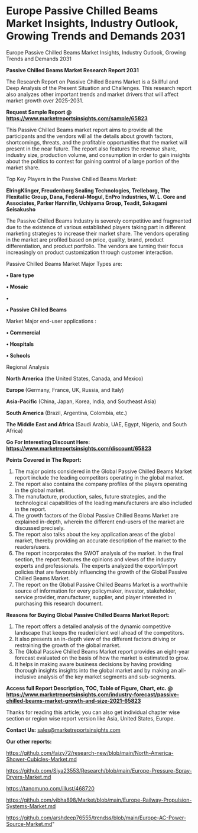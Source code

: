 # Europe Passive Chilled Beams Market Insights, Industry Outlook, Growing Trends and Demands 2031
Europe Passive Chilled Beams Market Insights, Industry Outlook, Growing Trends and Demands 2031

<strong>Passive Chilled Beams Market Research Report 2031</strong>

The Research Report on Passive Chilled Beams Market is a Skillful and Deep Analysis of the Present Situation and Challenges. This research report also analyzes other important trends and market drivers that will affect market growth over 2025-2031.

<strong>Request Sample Report @ <a href=https://www.marketreportsinsights.com/sample/65823>https://www.marketreportsinsights.com/sample/65823</a></strong>

This Passive Chilled Beams market report aims to provide all the participants and the vendors will all the details about growth factors, shortcomings, threats, and the profitable opportunities that the market will present in the near future. The report also features the revenue share, industry size, production volume, and consumption in order to gain insights about the politics to contest for gaining control of a large portion of the market share.

Top Key Players in the Passive Chilled Beams Market:

<strong>ElringKlinger, Freudenberg Sealing Technologies, Trelleborg, The Flexitallic Group, Dana, Federal-Mogul, EnPro Industries, W. L. Gore and Associates, Parker Hannifin, Uchiyama Group, Teadit, Sakagami Seisakusho</strong>

The Passive Chilled Beams Industry is severely competitive and fragmented due to the existence of various established players taking part in different marketing strategies to increase their market share. The vendors operating in the market are profiled based on price, quality, brand, product differentiation, and product portfolio. The vendors are turning their focus increasingly on product customization through customer interaction.

Passive Chilled Beams Market Major Types are:

<strong>• Bare type

• Mosaic

•     

• Passive Chilled Beams</strong>

Market Major end-user applications :

<strong>• Commercial

• Hospitals

• Schools</strong>

Regional Analysis

</u><strong><b>North America</b></strong> (the United States, Canada, and Mexico)

<strong><b>Europe </b></strong>(Germany, France, UK, Russia, and Italy)

<strong><b>Asia-Pacific</b></strong> (China, Japan, Korea, India, and Southeast Asia)

<strong><b>South America</b></strong> (Brazil, Argentina, Colombia, etc.)

<strong><b>The Middle East and Africa</b></strong> (Saudi Arabia, UAE, Egypt, Nigeria, and South Africa)

<strong>Go For Interesting Discount Here: <a href=https://www.marketreportsinsights.com/discount/65823>https://www.marketreportsinsights.com/discount/65823</a></strong>

<strong>Points Covered in The Report:</strong>
<ol>
  <li>The major points considered in the Global Passive Chilled Beams Market report include the leading competitors operating in the global market.</li>
  <li>The report also contains the company profiles of the players operating in the global market.</li>
  <li>The manufacture, production, sales, future strategies, and the technological capabilities of the leading manufacturers are also included in the report.</li>
  <li>The growth factors of the Global Passive Chilled Beams Market are explained in-depth, wherein the different end-users of the market are discussed precisely.</li>
  <li>The report also talks about the key application areas of the global market, thereby providing an accurate description of the market to the readers/users.</li>
  <li>The report incorporates the SWOT analysis of the market. In the final section, the report features the opinions and views of the industry experts and professionals. The experts analyzed the export/import policies that are favorably influencing the growth of the Global Passive Chilled Beams Market.</li>
  <li>The report on the Global Passive Chilled Beams Market is a worthwhile source of information for every policymaker, investor, stakeholder, service provider, manufacturer, supplier, and player interested in purchasing this research document.</li>
</ol>
<strong>Reasons for Buying Global Passive Chilled Beams Market Report:</strong>

<ol>
  <li>The report offers a detailed analysis of the dynamic competitive landscape that keeps the reader/client well ahead of the competitors.</li>
  <li>It also presents an in-depth view of the different factors driving or restraining the growth of the global market.</li>
  <li>The Global Passive Chilled Beams Market report provides an eight-year forecast evaluated on the basis of how the market is estimated to grow.</li>
  <li>It helps in making aware business decisions by having providing thorough insights insights into the global market and by making an all-inclusive analysis of the key market segments and sub-segments.</li>
</ol>
<strong>Access full Report Description, TOC, Table of Figure, Chart, etc. @ <a href=https://www.marketreportsinsights.com/industry-forecast/passive-chilled-beams-market-growth-and-size-2021-65823>https://www.marketreportsinsights.com/industry-forecast/passive-chilled-beams-market-growth-and-size-2021-65823</a></strong>


Thanks for reading this article; you can also get individual chapter wise section or region wise report version like Asia, United States, Europe.

<strong>Contact Us:</strong>
sales@marketreportsinsights.com

<strong>Our other reports:</strong>

<a href=https://github.com/faizy72/research-new/blob/main/North-America-Shower-Cubicles-Market.md>https://github.com/faizy72/research-new/blob/main/North-America-Shower-Cubicles-Market.md</a>

<a href=https://github.com/Siya23553/Research/blob/main/Europe-Pressure-Spray-Dryers-Market.md>https://github.com/Siya23553/Research/blob/main/Europe-Pressure-Spray-Dryers-Market.md</a>

<a href=https://tanomuno.com/illust/468720>https://tanomuno.com/illust/468720</a>

<a href=https://github.com/vibha898/Market/blob/main/Europe-Railway-Propulsion-Systems-Market.md>https://github.com/vibha898/Market/blob/main/Europe-Railway-Propulsion-Systems-Market.md</a>

<a href=https://github.com/arshdeep76555/trendss/blob/main/Europe-AC-Power-Source-Market.md>https://github.com/arshdeep76555/trendss/blob/main/Europe-AC-Power-Source-Market.md</a>"
